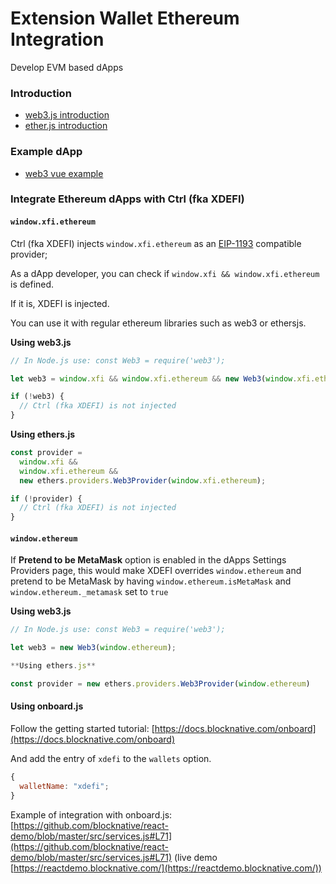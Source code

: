 # Extension Wallet Ethereum Integration

Develop EVM based dApps

### Introduction

- [web3.js introduction](https://web3js.readthedocs.io/en/v1.3.4/getting-started.html)
- [ether.js introduction](https://docs.ethers.io/v5/getting-started/)

### Example dApp

- [web3 vue example](https://github.com/XDeFi-tech/examples-dapps-sdk/tree/main/ethereum/web3/web3-example-vue)

### Integrate Ethereum dApps with Ctrl (fka XDEFI)

#### `window.xfi.ethereum`

Ctrl (fka XDEFI) injects `window.xfi.ethereum` as an [EIP-1193](https://eips.ethereum.org/EIPS/eip-1193) compatible provider;

As a dApp developer, you can check if `window.xfi && window.xfi.ethereum` is defined.

If it is, XDEFI is injected.

You can use it with regular ethereum libraries such as web3 or ethersjs.

**Using web3.js**

```javascript
// In Node.js use: const Web3 = require('web3');

let web3 = window.xfi && window.xfi.ethereum && new Web3(window.xfi.ethereum);

if (!web3) {
  // Ctrl (fka XDEFI) is not injected
}
```

**Using ethers.js**

```javascript
const provider =
  window.xfi &&
  window.xfi.ethereum &&
  new ethers.providers.Web3Provider(window.xfi.ethereum);

if (!provider) {
  // Ctrl (fka XDEFI) is not injected
}
```

#### `window.ethereum`

If **Pretend to be MetaMask** option is enabled in the dApps Settings Providers page, this would make XDEFI overrides `window.ethereum` and pretend to be MetaMask by having `window.ethereum.isMetaMask` and `window.ethereum._metamask` set to `true`

**Using web3.js**

```javascript
// In Node.js use: const Web3 = require('web3');

let web3 = new Web3(window.ethereum);

**Using ethers.js**

const provider = new ethers.providers.Web3Provider(window.ethereum)
```

#### Using onboard.js

Follow the getting started tutorial: [https://docs.blocknative.com/onboard](https://docs.blocknative.com/onboard)

And add the entry of `xdefi` to the `wallets` option.

```javascript
{
  walletName: "xdefi";
}
```

Example of integration with onboard.js: [https://github.com/blocknative/react-demo/blob/master/src/services.js#L71](https://github.com/blocknative/react-demo/blob/master/src/services.js#L71) (live demo [https://reactdemo.blocknative.com/](https://reactdemo.blocknative.com/))
